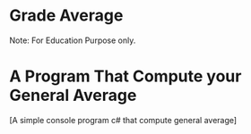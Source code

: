 # Grade Average
 Note: For Education Purpose only.
 
# A Program That Compute your General Average

 [A simple console program c# that compute general average]
